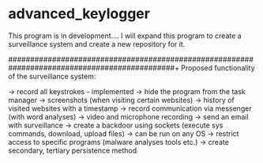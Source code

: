 # advanced_keylogger

This program is in development....
I will expand this program to create a surveillance system and create a new repository for it.

##############################################################################################+
Proposed functionality of the surveillance system:

-> record all keystrokes - implemented
-> hide the program from the task manager
-> screenshots (when visiting certain websites)
-> history of visited websites with a timestamp 
-> record communication via messenger (with word analyses)
-> video and microphone recording 
-> send an email with surveillance
-> create a backdoor using sockets (execute sys commands, download, upload files)
-> can be run on any OS
-> restrict access to specific programs (malware analyses tools etc.)
-> create secondary, tertiary persistence method
